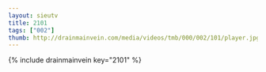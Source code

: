 ```yaml
--- 
layout: sieutv
title: 2101
tags: ["002"]
thumb: http://drainmainvein.com/media/videos/tmb/000/002/101/player.jpg
---
```

{% include drainmainvein key="2101" %} 
